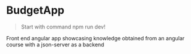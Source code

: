 # BudgetApp

> Start with command npm run dev!

Front end angular app showcasing knowledge obtained from an angular course with a json-server as a backend
